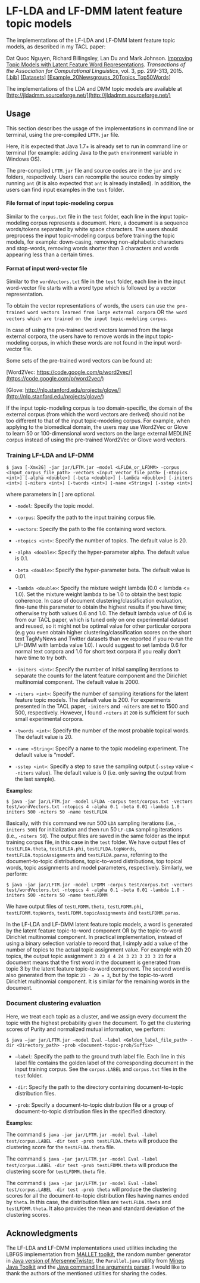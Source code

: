 # LF-LDA and LF-DMM latent feature topic models

The implementations of the LF-LDA and LF-DMM latent feature topic models, as described in my TACL paper:

Dat Quoc Nguyen, Richard Billingsley, Lan Du and Mark Johnson. [Improving Topic Models with Latent Feature Word Representations](https://tacl2013.cs.columbia.edu/ojs/index.php/tacl/article/view/582/158). <i>Transactions of the Association for Computational Linguistics</i>, vol. 3, pp. 299-313, 2015. [[.bib]](http://web.science.mq.edu.au/~dqnguyen/papers/TACL.bib) [[Datasets]](http://web.science.mq.edu.au/~dqnguyen/papers/TACL-datasets.zip) [[Example_20Newsgroups_20Topics_Top50Words]](http://web.science.mq.edu.au/~dqnguyen/papers/TACL_TopWords_N20_20Topics.zip)

The implementations  of the LDA and DMM topic models are available at  [http://jldadmm.sourceforge.net/](http://jldadmm.sourceforge.net/)

## Usage

This section describes the usage of the implementations in command line or terminal, using the pre-compiled `LFTM.jar` file. 

Here, it is expected that Java 1.7+ is already set to run in command line or terminal (for example: adding Java to the `path` environment variable  in Windows OS).

The pre-compiled `LFTM.jar` file and source codes are in the `jar` and `src` folders, respectively. Users can recompile the source codes by simply running `ant` (it is also expected that `ant` is already installed). In addition, the users can find input examples in the `test` folder.

#### File format of input topic-modeling corpus

Similar to the `corpus.txt` file in the `test` folder, each line in the input topic-modeling corpus represents a document. Here, a document is a sequence words/tokens separated by white space characters. The users should preprocess the input topic-modeling corpus before training the topic models, for example: down-casing, removing non-alphabetic characters and stop-words, removing words shorter than 3 characters and words appearing less than a certain times.  

#### Format of input word-vector file

Similar to the `wordVectors.txt` file in the `test` folder, each line in the input word-vector file starts with a word type which is followed by a vector representation.

To obtain the vector representations of words, the users can use `the pre-trained word vectors learned from large external corpora` OR `the word vectors which are trained on the input topic-modeling corpus`. 

In case of using the pre-trained word vectors learned from the large external corpora, the users have to remove words in the input topic-modeling corpus, in which these words are not found in the input word-vector file.

Some sets of the pre-trained word vectors can be found at:

[Word2Vec: https://code.google.com/p/word2vec/](https://code.google.com/p/word2vec/)

[Glove: http://nlp.stanford.edu/projects/glove/](http://nlp.stanford.edu/projects/glove/) 

If the input topic-modeling corpus is too domain-specific, the domain of the external corpus (from which the word vectors are derived) should not be too different to that of the input topic-modeling corpus. For example, when applying to the  biomedical domain, the users may use Word2Vec or Glove to learn 50 or 100-dimensional word vectors on the large external MEDLINE corpus instead of using the pre-trained Word2Vec or Glove word vectors. 


### Training LF-LDA and LF-DMM

`$ java [-Xmx2G] -jar jar/LFTM.jar –model <LFLDA_or_LFDMM> -corpus <Input_corpus_file_path> -vectors <Input_vector_file_path> [-ntopics <int>] [-alpha <double>] [-beta <double>] [-lambda <double>] [-initers <int>] [-niters <int>] [-twords <int>] [-name <String>] [-sstep <int>]`

where parameters in [ ] are optional.

* `-model`: Specify the topic model.

* `-corpus`: Specify the path to the input training corpus file.

* `-vectors`: Specify the path to the file containing word vectors.

* `-ntopics <int>`: Specify the number of topics. The default value is 20.

* `-alpha <double>`: Specify the hyper-parameter alpha. The default value is 0.1.

* `-beta <double>`: Specify the hyper-parameter beta. The default value is 0.01.

* `-lambda <double>`: Specify the mixture weight lambda (0.0 < lambda <= 1.0). Set the mixture weight lambda to be 1.0 to obtain the best topic coherence. 
In case of document clustering/classification evaluation, fine-tune this parameter to obtain the highest results if you have time; otherwise try both values 0.6 and 1.0. The default lambda value of 0.6 is from our TACL paper, which is tuned only on one experimental dataset and reused, so it might not be optimal value for other particular corpora (e.g you even obtain higher clustering/classification scores on the short text TagMyNews and Twitter datasets than we reported if you re-run the LF-DMM with lambda value 1.0). I would suggest to set lambda 0.6 for normal text corpora and 1.0 for short text corpora if you really don't have time to try both. 
 
* `-initers <int>`: Specify the number of initial sampling iterations to separate the counts for the latent feature component and the Dirichlet multinomial component. The default value is 2000.

* `-niters <int>`: Specify the number of sampling iterations for the latent feature topic models. The default value is 200. For experiments presented in the TACL paper, `-initers` and `-niters` are set to 1500 and 500, respectively. However, I found `-niters` at `200` is sufficient for such small experimental corpora. 

* `-twords <int>`: Specify the number of the most probable topical words. The default value is 20.

* `-name <String>`: Specify a name to the topic modeling experiment. The default value is “model”.

* `-sstep <int>`: Specify a step to save the sampling output (`-sstep` value < `-niters` value). The default value is 0 (i.e. only saving the output from the last sample).

<b>Examples:</b>

`$ java -jar jar/LFTM.jar -model LFLDA -corpus test/corpus.txt -vectors test/wordVectors.txt -ntopics 4 -alpha 0.1 -beta 0.01 -lambda 1.0 -initers 500 -niters 50 -name testLFLDA`

Basically, with this command we run 500 `LDA` sampling iterations (i.e., `-initers 500`) for initialization and then run 50 `LF-LDA` sampling iterations (i.e., `-niters 50`).  The output files are saved in the same folder as the input training corpus file, in this case in the `test` folder. We have output files of `testLFLDA.theta`, `testLFLDA.phi`, `testLFLDA.topWords`, `testLFLDA.topicAssignments` and `testLFLDA.paras`,  referring to the document-to-topic distributions, topic-to-word distributions, top topical words, topic assignments and model parameters, respectively. Similarly, we perform:

`$ java -jar jar/LFTM.jar -model LFDMM -corpus test/corpus.txt -vectors test/wordVectors.txt -ntopics 4 -alpha 0.1 -beta 0.01 -lambda 1.0 -initers 500 -niters 50 -name testLFDMM`

We have output files of `testLFDMM.theta`, `testLFDMM.phi`, `testLFDMM.topWords`, `testLFDMM.topicAssignments` and `testLFDMM.paras`.

In the LF-LDA and LF-DMM latent feature topic models, a word is generated by the latent feature topic-to-word component OR by the topic-to-word Dirichlet multinomial component. In practical implementation, instead of using a binary selection variable to record that, I simply add a value of the number of topics to the actual topic assignment value. For example with 20 topics, the output topic assignment `3 23 4 4 24 3 23 3 23 3 23` for a document means that the first word in the document is generated from topic 3 by the latent feature topic-to-word component. The second word is also generated from the topic `23 - 20 = 3`, but by the topic-to-word Dirichlet multinomial component. It is similar for the remaining words in the document.

### Document clustering evaluation

Here, we treat each topic as a cluster, and we assign every document the topic with the highest probability given the document. To get the  clustering scores of Purity and normalized mutual information, we perform:

`$ java –jar jar/LFTM.jar –model Eval –label <Golden_label_file_path> -dir <Directory_path> -prob <Document-topic-prob/Suffix>`

* `–label`: Specify the path to the ground truth label file. Each line in this label file contains the golden label of the corresponding document in the input training corpus. See the `corpus.LABEL` and `corpus.txt` files in the `test` folder.

* `-dir`: Specify the path to the directory containing document-to-topic distribution files.

* `-prob`: Specify a document-to-topic distribution file or a group of document-to-topic distribution files in the specified directory.

<b>Examples:</b>

The command `$ java -jar jar/LFTM.jar -model Eval -label test/corpus.LABEL -dir test -prob testLFLDA.theta` will produce the clustering score for the `testLFLDA.theta` file.

The command `$ java -jar jar/LFTM.jar -model Eval -label test/corpus.LABEL -dir test -prob testLFDMM.theta` will produce the clustering score for  `testLFDMM.theta` file.

The command `$ java -jar jar/LFTM.jar -model Eval -label test/corpus.LABEL -dir test -prob theta` will produce the clustering scores for all the document-to-topic distribution files having names ended by `theta`. In this case, the distribution files are `testLFLDA.theta` and `testLFDMM.theta`. It also provides the mean and standard deviation of the clustering scores.

## Acknowledgments

The LF-LDA and LF-DMM implementations used utilities including the LBFGS implementation from [MALLET toolkit](http://mallet.cs.umass.edu/), the random number generator in [Java version of MersenneTwister](http://cs.gmu.edu/~sean/research/), the `Parallel.java` utility from [Mines Java Toolkit](http://dhale.github.io/jtk/api/edu/mines/jtk/util/Parallel.html) and the [Java command line arguments parser](http://args4j.kohsuke.org/sample.html).  I would like to thank the authors of the mentioned utilities for sharing the codes.
